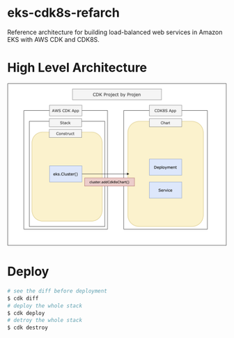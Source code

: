 # eks-cdk8s-refarch

Reference architecture for building load-balanced web services in Amazon EKS with AWS CDK and CDK8S.

# High Level Architecture

![](./images/cdk-diagram.png)

# Deploy

```sh
# see the diff before deployment
$ cdk diff
# deploy the whole stack
$ cdk deploy 
# detroy the whole stack
$ cdk destroy
```
